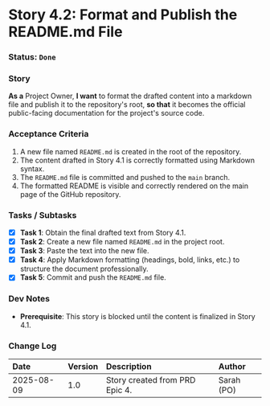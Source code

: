 # Story 4.2: Format and Publish the README.md File

### **Status**: `Done`

### **Story**
**As a** Project Owner, **I want** to format the drafted content into a markdown file and publish it to the repository's root, **so that** it becomes the official public-facing documentation for the project's source code.

### **Acceptance Criteria**
1.  A new file named `README.md` is created in the root of the repository.
2.  The content drafted in Story 4.1 is correctly formatted using Markdown syntax.
3.  The `README.md` file is committed and pushed to the `main` branch.
4.  The formatted README is visible and correctly rendered on the main page of the GitHub repository.

### **Tasks / Subtasks**
* [x] **Task 1**: Obtain the final drafted text from Story 4.1.
* [x] **Task 2**: Create a new file named `README.md` in the project root.
* [x] **Task 3**: Paste the text into the new file.
* [x] **Task 4**: Apply Markdown formatting (headings, bold, links, etc.) to structure the document professionally.
* [x] **Task 5**: Commit and push the `README.md` file.

### **Dev Notes**
* **Prerequisite**: This story is blocked until the content is finalized in Story 4.1.

### **Change Log**
| Date | Version | Description | Author |
| :--- | :--- | :--- | :--- |
| 2025-08-09 | 1.0 | Story created from PRD Epic 4. | Sarah (PO) |